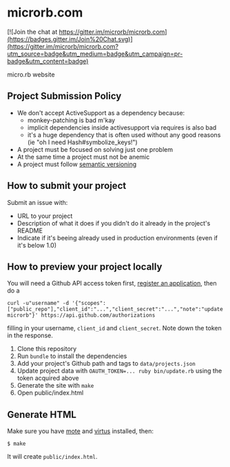 # microrb.com

[![Join the chat at https://gitter.im/microrb/microrb.com](https://badges.gitter.im/Join%20Chat.svg)](https://gitter.im/microrb/microrb.com?utm_source=badge&utm_medium=badge&utm_campaign=pr-badge&utm_content=badge)

micro.rb website

## Project Submission Policy

  * We don't accept ActiveSupport as a dependency because:
    * monkey-patching is bad m'kay
    * implicit dependencies inside activesupport via requires is also bad
    * it's a huge dependency that is often used without any good reasons (ie "oh I need Hash#symbolize_keys!")
  * A project must be focused on solving just one problem
  * At the same time a project must not be anemic
  * A project must follow [semantic versioning](http://semver.org)

## How to submit your project

Submit an issue with:

* URL to your project
* Description of what it does if you didn't do it already in the project's README
* Indicate if it's beeing already used in production environments (even if it's below 1.0)

## How to preview your project locally

You will need a Github API access token first, [register an application](https://github.com/settings/applications/new), then do a

```
curl -u"username" -d '{"scopes":["public_repo"],"client_id":"...","client_secret":"...","note":"update microrb"}' https://api.github.com/authorizations
```

filling in your username, `client_id` and `client_secret`. Note down the token in the response.


1. Clone this repository
2. Run `bundle` to install the dependencies
3. Add your project's Github path and tags to `data/projects.json`
4. Update project data with `OAUTH_TOKEN=... ruby bin/update.rb` using the token acquired above
5. Generate the site with `make`
6. Open public/index.html

Generate HTML
-------------

Make sure you have [mote][mote] and [virtus](https://github.com/solnic/virtus) installed, then:

```terminal
$ make
```

It will create `public/index.html`.

[mote]: https://github.com/soveran/mote/
